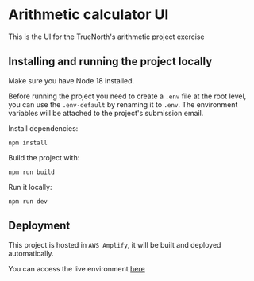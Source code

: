 # Arithmetic calculator UI

This is the UI for the TrueNorth's arithmetic project exercise

## Installing and running the project locally
Make sure you have Node 18 installed.


Before running the project you need to create a `.env` file at the root level, you can use the `.env-default` by renaming it to `.env`. The environment variables will be attached to the project's submission email.


Install dependencies:
```
npm install
```

Build the project with:
```
npm run build
```

Run it locally:
```
npm run dev
```

## Deployment
This project is hosted in `AWS Amplify`, it will be built and deployed automatically.

You can access the live environment [here](https://main.d21vg3coxdhg0o.amplifyapp.com)